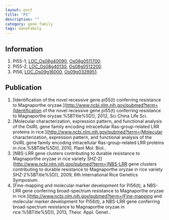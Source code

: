```yaml
---
layout: post
title: "PI"
description: ""
category: gene family
tags: GeneFamily
---
```


## Information
1. PI55-1, [LOC_Os08g40090](http://rice.plantbiology.msu.edu/cgi-bin/ORF_infopage.cgi?orf=LOC_Os08g40090), [Os08g0511700](http://rapdb.dna.affrc.go.jp/viewer/gbrowse_details/irgsp1?name=Os08g0511700).
2. PI55-2, [LOC_Os08g40130](http://rice.plantbiology.msu.edu/cgi-bin/ORF_infopage.cgi?orf=LOC_Os08g40130), [Os08g0512200](http://rapdb.dna.affrc.go.jp/viewer/gbrowse_details/irgsp1?name=Os08g0512200).
3. PI56, [LOC_Os09g16000](http://rice.plantbiology.msu.edu/cgi-bin/ORF_infopage.cgi?orf=LOC_Os09g16000), [Os09g0328951](http://rapdb.dna.affrc.go.jp/viewer/gbrowse_details/irgsp1?name=Os09g0328951).

## Publication
1. [Identification of the novel recessive gene pi55(t) conferring resistance to Magnaporthe oryzae.](http://www.ncbi.nlm.nih.gov/pubmed?term=(Identification of the novel recessive gene pi55(t) conferring resistance to Magnaporthe oryzae.%5BTitle%5D)), 2012, Sci China Life Sci.
2. [Molecular characterization, expression pattern, and functional analysis of the OsIRL gene family encoding intracellular Ras-group-related LRR proteins in rice.](http://www.ncbi.nlm.nih.gov/pubmed?term=(Molecular characterization, expression pattern, and functional analysis of the OsIRL gene family encoding intracellular Ras-group-related LRR proteins in rice.%5BTitle%5D)), 2010, Plant Mol. Biol..
3. [NBS-LRR gene clusters contributing to durable resistance to Magnaporthe oryzae in rice variety SHZ-2](http://www.ncbi.nlm.nih.gov/pubmed?term=(NBS-LRR gene clusters contributing to durable resistance to Magnaporthe oryzae in rice variety SHZ-2%5BTitle%5D)), 2009, 6th International Rice Genetics Symposium.
4. [Fine-mapping and molecular marker development for Pi56(t), a NBS-LRR gene conferring broad-spectrum resistance to Magnaporthe oryzae in rice.](http://www.ncbi.nlm.nih.gov/pubmed?term=(Fine-mapping and molecular marker development for Pi56(t), a NBS-LRR gene conferring broad-spectrum resistance to Magnaporthe oryzae in rice.%5BTitle%5D)), 2013, Theor. Appl. Genet..


